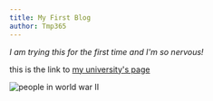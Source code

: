 ```yaml
---
title: My First Blog
author: Tmp365
---
```


_I am trying this for the first time and I'm so nervous!_

this is the link to [my university's page](http://nyu.edu)


![people in world war II](https://i.imgur.com/ItBpFbW.jpg)

